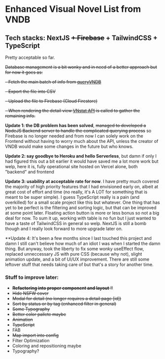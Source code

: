 # Enhanced Visual Novel List from VNDB

Tech stacks: NextJS ~~+ Firebase~~ + TailwindCSS + TypeScript
------------

Pretty acceptable so far.

~~Database management is a bit wonky and in need of a better approach but for now it goes as:~~

~~- Fetch the main batch of info from [queryVNDB](https://query.vndb.org)~~

~~- Export the file into CSV~~

~~- Upload the file to Firebase (Cloud Firestore)~~

~~- When rendering the detail view [VNstat API](https://vnstat.net/) is called to gather the remaining info.~~

**Update 1: the DB problem has been solved**, ~~managed to developed a NodeJS Backend server to handle the complicated querying process~~ so Firebase is no longer needed and from now I can solely work on the Frontend without having to worry much about the API, unless the creator of VNDB would make some changes in the future but who knows.

**Update 2: say goodbye to Heroku and hello Serverless**, but damn if only I had figured this out a bit earlier it would have saved me a lot more work but welp, here it is, fully operational site hosted on Vercel alone, both "backend" and frontend

**Update 3: usability at acceptable rate for now**. I have pretty much covered the majority of high priority features that I had envisioned early on, albeit at great cost of effort and time (no really, it's A LOT for something that is meant to be super simple). I guess TypeScript really is a pain (and overkilled) for a small scale project like this but whatever. One thing that has yet to be perfect is the filtering and sorting logic, but that can be improved at some point later. Floating action button is more or less bonus so not a big deal for now. To sum it up, working with table is no fun but I just wanted to have a taste of TailwindCSS in general so welp. NextJS is still a bomb though and I really look forward to more upgrade later on.

**Update 4: It's been a few months since I last touched this project and damn I still can't believe how much of an idiot I was when I started the damn thing. But anyway, took the liberty to fix some wonky useEffect flow, replaced unneccessary JS with pure CSS (because why not), slight animation update, and a bit of UI/UX improvement. There are still some leftover stuff that needs taking care of but that's a story for another time.

### Stuff to improve later:

- ~~**Refactoring into proper component and layout** !!~~
- ~~Hide NSFW cover~~
- ~~Modal for detail (no longer requires a detail page [id])~~
- ~~Sort by status or by tag (enhanced filter in general)~~
- ~~Some Typography~~
- ~~Better color pallete maybe~~
- ~~Animation~~
- ~~TypeScript~~
- FAB
- ~~Map import into config~~
- Filter Optimization
- Coloring and repositioning maybe
- Typography?